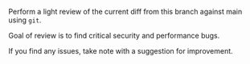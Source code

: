 Perform a light review of the current diff from this branch against main using `git`.

Goal of review is to find critical security and performance bugs.

If you find any issues, take note with a suggestion for improvement.
